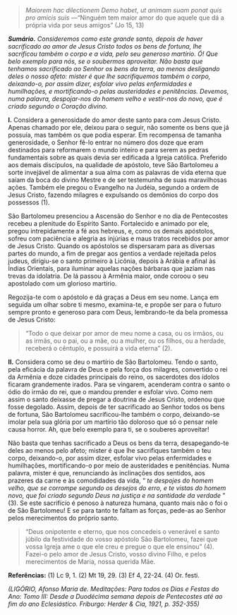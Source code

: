 > *Maiorem hac dilectionem Demo habet, ut animam suam ponat quis pro amicis suis* —“Ninguém tem maior amor do que aquele que dá a própria vida por seus amigos” (Jo 15, 13)

***Sumário.** Consideremos como este grande santo, depois de haver sacrificado ao amor de Jesus Cristo todos os bens de fortuna, lhe sacrificou também o corpo e a vida, pelo seu generoso martírio. Ó! Que belo exemplo para nós, se o soubermos aproveitar. Não basta que tenhamos sacrificado ao Senhor os bens da terra, ao menos desligando deles o nosso afeto: mister é que lhe sacrifiquemos também o corpo, deixando-o, por assim dizer, esfolar vivo pelas enfermidades e humilhações, e mortificando-o pelas austeridades e penitências. Devemos, numa palavra, despojar-nos do homem velho e vestir-nos do novo, que é criado segundo o Coração divino.*

**I.** Considera a generosidade do amor deste santo para com Jesus Cristo. Apenas chamado por ele, deixou para o seguir, não somente os bens que já possuía, mas também os que podia esperar. Em recompensa de tamanha generosidade, o Senhor fê-lo entrar no número dos doze que eram destinados para reformarem o mundo inteiro e para serem as pedras fundamentais sobre as quais devia ser edificada a Igreja católica. Preferido aos demais discípulos, na qualidade de apóstolo, teve São Bartolomeu a sorte invejável de alimentar a sua alma com as palavras de vida eterna que saíam da boca do divino Mestre e de ser testemunha de suas maravilhosas ações. Também ele pregou o Evangelho na Judéia, segundo a ordem de Jesus Cristo, fazendo milagres e expulsando os demônios do corpo dos possessos (1).

São Bartolomeu presenciou a Ascensão do Senhor e no dia de Pentecostes recebeu a plenitude do Espírito Santo. Fortalecido e animado por ele, pregou intrepidamente a fé aos hebreus, e, como os demais apóstolos, sofreu com paciência e alegria as injúrias e maus tratos recebidos por amor de Jesus Cristo. Quando os apóstolos se dispersaram para as diversas partes do mundo, a fim de pregar aos gentios a verdade rejeitada pelos judeus, dirigiu-se o santo primeiro à Licônia, depois à Arábia e afinal às Índias Orientais, para iluminar aquelas nações bárbaras que jaziam nas trevas da idolatria. De lá passou à Armênia maior, onde coroou o seu apostolado com um glorioso martírio.

Regozija-te com o apóstolo e dá graças a Deus em seu nome. Lança em seguida um olhar sobre ti mesmo, examina-te, e propõe ser para o futuro sempre pronto e generoso para com Deus, lembrando-te da bela promessa de Jesus Cristo:

> “Todo o que deixar por amor de meu nome a casa, ou os irmãos, ou as irmãs, ou o pai, ou a mãe, ou a mulher, ou os filhos, ou a herdade, receberá o cêntuplo, e possuirá a vida eterna” (2).

**II.** Considera como se deu o martírio de São Bartolomeu. Tendo o santo, pela eficácia da palavra de Deus e pela força dos milagres, convertido o rei da Armênia e doze cidades principais do reino, os sacerdotes dos ídolos ficaram grandemente irados. Para se vingarem, acenderam contra o santo o ódio do irmão do rei, que o mandou prender e esfolar vivo. Como nem assim o santo deixasse de pregar a doutrina de Jesus Cristo, ordenou que fosse degolado. Assim, depois de ter sacrificado ao Senhor todos os bens de fortuna, São Bartolomeu sacrificou-lhe também o corpo, deixando-se imolar pela sua glória por um martírio tão doloroso que só o pensar nele causa horror. Ah, que belo exemplo para ti, se o souberes aproveitar!

Não basta que tenhas sacrificado a Deus os bens da terra, desapegando-te deles ao menos pelo afeto; mister é que lhe sacrifiques também o teu corpo, deixando-o, por assim dizer, esfolar vivo pelas enfermidades e humilhações, mortificando-o por meio de austeridades e penitências. Numa palavra, mister é que, renunciando às inclinações dos sentidos, aos prazeres da carne e às comodidades da vida, “ *te despojes do homem velho, que se corrompe segundo os desejos do erro, e te vistas do homem novo, que foi criado segundo Deus na justiça e na santidade da verdade* ” (3). Se este sacrifício é penoso à natureza humana, quanto mais não o foi o de São Bartolomeu! E se para tanto te faltam as forças, pede-as ao Senhor pelos merecimentos do próprio santo.

> “Deus onipotente e eterno, que nos concedeis o venerável e santo júbilo da festividade do vosso apóstolo São Bartolomeu, fazei que vossa Igreja ame o que ele creu e pregue o que ele ensinou” (4). Fazei-o pelo amor de Jesus Cristo, vosso divino Filho, e pelos merecimentos de Maria, nossa querida Mãe.

**Referências:** (1) Lc 9, 1. (2) Mt 19, 29. (3) Ef 4, 22-24. (4) Or. festi.

*(LIGÓRIO, Afonso Maria de. Meditações: Para todos os Dias e Festas do Ano: Tomo III: Desde a Duodécima semana depois de Pentecostes até ao fim do ano Eclesiástico. Friburgo: Herder & Cia, 1921, p. 352-355)*

